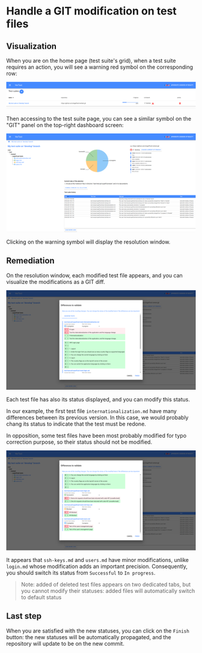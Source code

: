 # Handle a GIT modification on test files

## Visualization

When you are on the home page (test suite's grid), when a test suite requires an action,
you will see a warning red symbol on the corresponding row:

![test suite warning](./assets/git-modification-1-en.png)

Then accessing to the test suite page, you can see a similar symbol on the "GIT" panel
on the top-right dashboard screen:

![test suite warning on dashboard](./assets/git-modification-2-en.png)

Clicking on the warning symbol will display the resolution window.

## Remediation

On the resolution window, each modified test file appears, and you can visualize the modifications
as a GIT diff.

![Git diff visualization](./assets/git-modification-3-en.png)

Each test file has also its status displayed, and you can modify this status.

In our example, the first test file `internationalization.md` have many differences between its previous
version. In this case, we would probably chang its status to indicate that the test must be redone.

In opposition, some test files have been most probably modified for typo correction purpose, so their
status should not be modified.

![Further git diff visualization](./assets/git-modification-4-en.png)

It appears that `ssh-keys.md` and `users.md` have minor modifications, unlike `login.md` whose modification
adds an important precision. Consequently, you should switch its status from `Successful` to `In progress`.

> Note: added of deleted test files appears on two dedicated tabs, but you cannot modify their statuses:
> added files will automatically switch to default status

## Last step

When you are satisfied with the new statuses, you can click on the `Finish` button: the new statuses
will be automatically propagated, and the repository will update to be on the new commit.
